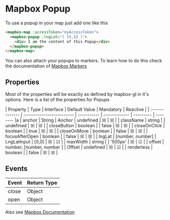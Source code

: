 # Mapbox Popup

To use a popup in your map just add one like this


```html
<mapbox-map :accessToken="myAccessToken">
  <mapbox-popup :lngLat="[ 15,15 ]">
    <div> I am the content of this Popup</div>
  </mapbox-popup>
</mapbox-map>
```

You can also attach your popups to markers. To learn how to do this check the documentation of [Mapbox Markers](./MapboxMarker.md)

## Properties

Most of the properties will be exactly as defined by mapbox-gl in it's options. Here is a list of the properties for Popups

| Property       | Type                      | Interface   | Default Value | Mandatory | Reactive |
| :------------- | :------------------------ | :---------- | :------------ | --------- | -------- |a
| anchor         | String                    | Anchor      | undefined     | &#x2612;  | &#x2612; |
| className      | string                    |             | undefined     | &#x2612;  | &#x2612; |
| closeButton    | boolean                   |             | false         | &#x2612;  | &#x2612; |
| closeOnClick   | boolean                   |             | true          | &#x2612;  | &#x2612; |
| closeOnMove    | boolean                   |             | false         | &#x2612;  | &#x2612; |
| focusAfterOpen | boolean                   |             | false         | &#x2612;  | &#x2612; |
| lngLat         | [number, number]          | LngLatInput | [0,0]         | &#x2612;  | &#x2611; |
| maxWidth       | string                    |             | '500px'       | &#x2612;  | &#x2611; |
| offset         | number; [number, number ] | Offset      | undefined     | &#x2612;  | &#x2611; |
| renderless     | boolean                   |             | false         | &#x2612;  | &#x2612; |

## Events

| Event | Return Type |
| :---- | :---------- |
| close | Object      |
| open  | Object      |

Also see [Mapbox Documentation](https://docs.mapbox.com/mapbox-gl-js/api/markers/#popup)

